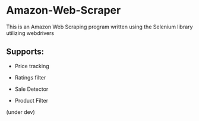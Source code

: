 # Amazon-Web-Scraper
This is an Amazon Web Scraping program written using the Selenium library utilizing webdrivers 

<h2>Supports: </h2>
<ul>
  <li><p>Price tracking</p></li>
  <li><p>Ratings filter</p></li>
  <li><p>Sale Detector</p></li>
  <li><p>Product Filter</p></li>
</ul>

(under dev)
